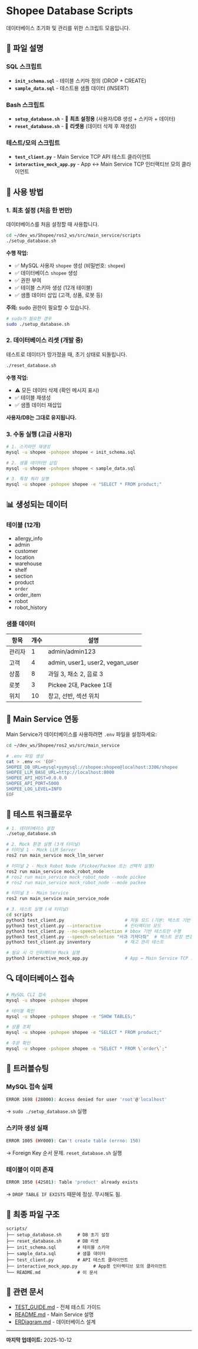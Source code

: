 # Shopee Database Scripts

데이터베이스 초기화 및 관리를 위한 스크립트 모음입니다.

## 📁 파일 설명

### SQL 스크립트
- **`init_schema.sql`** - 테이블 스키마 정의 (DROP + CREATE)
- **`sample_data.sql`** - 테스트용 샘플 데이터 (INSERT)

### Bash 스크립트
- **`setup_database.sh`** - 🔧 **최초 설정용** (사용자/DB 생성 + 스키마 + 데이터)
- **`reset_database.sh`** - 🔄 **리셋용** (데이터 삭제 후 재생성)

### 테스트/모의 스크립트
- **`test_client.py`** - Main Service TCP API 테스트 클라이언트
- **`interactive_mock_app.py`** - App ↔ Main Service TCP 인터랙티브 모의 클라이언트

## 🚀 사용 방법

### 1. 최초 설정 (처음 한 번만)

데이터베이스를 처음 설정할 때 사용합니다.

```bash
cd ~/dev_ws/Shopee/ros2_ws/src/main_service/scripts
./setup_database.sh
```

**수행 작업:**
- ✅ MySQL 사용자 `shopee` 생성 (비밀번호: `shopee`)
- ✅ 데이터베이스 `shopee` 생성
- ✅ 권한 부여
- ✅ 테이블 스키마 생성 (12개 테이블)
- ✅ 샘플 데이터 삽입 (고객, 상품, 로봇 등)

**주의:** sudo 권한이 필요할 수 있습니다.

```bash
# sudo가 필요한 경우
sudo ./setup_database.sh
```

### 2. 데이터베이스 리셋 (개발 중)

테스트로 데이터가 망가졌을 때, 초기 상태로 되돌립니다.

```bash
./reset_database.sh
```

**수행 작업:**
- ⚠️ 모든 데이터 삭제 (확인 메시지 표시)
- ✅ 테이블 재생성
- ✅ 샘플 데이터 재삽입

**사용자/DB는 그대로 유지됩니다.**

### 3. 수동 실행 (고급 사용자)

```bash
# 1. 스키마만 재생성
mysql -u shopee -pshopee shopee < init_schema.sql

# 2. 샘플 데이터만 삽입
mysql -u shopee -pshopee shopee < sample_data.sql

# 3. 특정 쿼리 실행
mysql -u shopee -pshopee shopee -e "SELECT * FROM product;"
```

## 📊 생성되는 데이터

### 테이블 (12개)
- allergy_info
- admin
- customer
- location
- warehouse
- shelf
- section
- product
- `order`
- order_item
- robot
- robot_history

### 샘플 데이터
| 항목 | 개수 | 설명 |
|------|------|------|
| 관리자 | 1 | admin/admin123 |
| 고객 | 4 | admin, user1, user2, vegan_user |
| 상품 | 8 | 과일 3, 채소 2, 음료 3 |
| 로봇 | 3 | Pickee 2대, Packee 1대 |
| 위치 | 10 | 창고, 선반, 섹션 위치 |

## 🔌 Main Service 연동

Main Service가 데이터베이스를 사용하려면 `.env` 파일을 설정하세요:

```bash
cd ~/dev_ws/Shopee/ros2_ws/src/main_service

# .env 파일 생성
cat > .env << 'EOF'
SHOPEE_DB_URL=mysql+pymysql://shopee:shopee@localhost:3306/shopee
SHOPEE_LLM_BASE_URL=http://localhost:8000
SHOPEE_API_HOST=0.0.0.0
SHOPEE_API_PORT=5000
SHOPEE_LOG_LEVEL=INFO
EOF
```

## 🧪 테스트 워크플로우

```bash
# 1. 데이터베이스 설정
./setup_database.sh

# 2. Mock 환경 실행 (3개 터미널)
# 터미널 1 - Mock LLM Server
ros2 run main_service mock_llm_server

# 터미널 2 - Mock Robot Node (Pickee/Packee 또는 선택적 실행)
ros2 run main_service mock_robot_node
# ros2 run main_service mock_robot_node --mode pickee
# ros2 run main_service mock_robot_node --mode packee

# 터미널 3 - Main Service
ros2 run main_service main_service_node

# 3. 테스트 실행 (새 터미널)
cd scripts
python3 test_client.py                       # 자동 모드 (기본: 텍스트 기반 상품 선택 포함)
python3 test_client.py --interactive         # 인터랙티브 모드
python3 test_client.py --no-speech-selection # bbox 기반 테스트만 수행
python3 test_client.py --speech-selection "사과 가져다줘"  # 텍스트 문장 변경
python3 test_client.py inventory             # 재고 관리 테스트

# 필요 시 각 인터랙티브 Mock 실행
python3 interactive_mock_app.py              # App ↔ Main Service TCP 모의
```

## 🔍 데이터베이스 접속

```bash
# MySQL CLI 접속
mysql -u shopee -pshopee shopee

# 테이블 확인
mysql -u shopee -pshopee shopee -e "SHOW TABLES;"

# 상품 조회
mysql -u shopee -pshopee shopee -e "SELECT * FROM product;"

# 주문 확인
mysql -u shopee -pshopee shopee -e "SELECT * FROM \`order\`;"
```

## 📝 트러블슈팅

### MySQL 접속 실패
```bash
ERROR 1698 (28000): Access denied for user 'root'@'localhost'
```
→ `sudo ./setup_database.sh` 실행

### 스키마 생성 실패
```bash
ERROR 1005 (HY000): Can't create table (errno: 150)
```
→ Foreign Key 순서 문제. `reset_database.sh` 실행

### 테이블이 이미 존재
```bash
ERROR 1050 (42S01): Table 'product' already exists
```
→ `DROP TABLE IF EXISTS` 때문에 정상. 무시해도 됨.

## 📂 최종 파일 구조

```
scripts/
├── setup_database.sh      # DB 초기 설정
├── reset_database.sh      # DB 리셋
├── init_schema.sql        # 테이블 스키마
├── sample_data.sql        # 샘플 데이터
├── test_client.py         # API 테스트 클라이언트
├── interactive_mock_app.py      # App용 인터랙티브 모의 클라이언트
└── README.md              # 이 문서
```

## 🔗 관련 문서

- [TEST_GUIDE.md](../TEST_GUIDE.md) - 전체 테스트 가이드
- [README.md](../README.md) - Main Service 설명
- [ERDiagram.md](../../../../docs/ERDiagram/ERDiagram.md) - 데이터베이스 설계

---

**마지막 업데이트:** 2025-10-12
